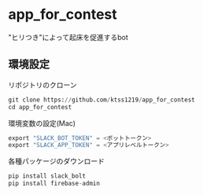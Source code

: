 # app_for_contest
"ヒリつき"によって起床を促進するbot

## 環境設定
リポジトリのクローン
```python
git clone https://github.com/ktss1219/app_for_contest
cd app_for_contest
```
環境変数の設定(Mac)
```python
export "SLACK_BOT_TOKEN" = <ボットトークン>
export "SLACK_APP_TOKEN" = <アプリレベルトークン>
```

各種パッケージのダウンロード
```python
pip install slack_bolt
pip install firebase-admin
```

